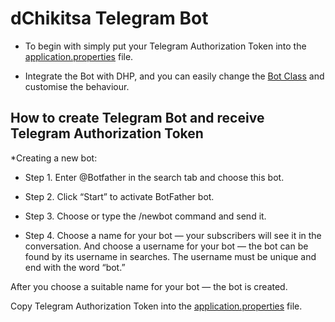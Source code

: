 # dChikitsa Telegram Bot

- To begin with simply put your Telegram Authorization Token into the [application.properties](https://github.com/dchikitsa-health/dChikitsaTelegramBot/blob/main/src/main/resources/application.properties) file.

- Integrate the Bot with DHP, and you can easily change the [Bot Class](https://github.com/dchikitsa-health/dChikitsaTelegramBot/blob/main/src/main/java/com/dchikitsa/dhp/service/Bot.java) and customise the behaviour.

## How to create Telegram Bot and receive Telegram Authorization Token

*Creating a new bot:

- Step 1. Enter @Botfather in the search tab and choose this bot.

- Step 2. Click “Start” to activate BotFather bot.

- Step 3. Choose or type the /newbot command and send it.

- Step 4. Choose a name for your bot — your subscribers will see it in the conversation. And choose a username for your bot — the bot can be found by its username in searches. The username must be unique and end with the word “bot.”

After you choose a suitable name for your bot — the bot is created.

Copy Telegram Authorization Token into the [application.properties](https://github.com/dchikitsa-health/dChikitsaTelegramBot/blob/main/src/main/resources/application.properties) file.









